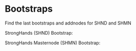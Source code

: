 # Bootstraps
Find the last bootstraps and addnodes for SHND and SHMN


StrongHands (SHND) Bootstrap: 

StrongHands Masternode (SHMN) Bootstrap: 
